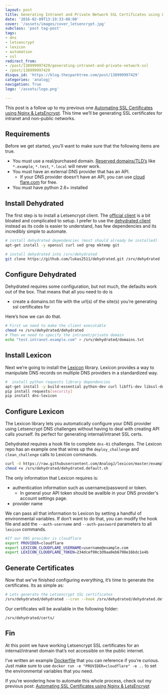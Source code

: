 ```yaml
---
layout: post
title: Generating Intranet and Private Network SSL Certificates using LetsEncrypt
date: '2016-02-09T13:19:33-08:00'
cover: '/assets/images/cover_letsencrypt.jpg'
subclass: 'post tag-post'
tags:
- dns
- letsencrypt
- lexicon
- automation
- ssl
redirect_from:
- /post/138999997429/generating-intranet-and-private-network-ssl
- /post/138999997429
disqus_id: 'https://blog.thesparktree.com/post/138999997429'
categories: 'analogj'
navigation: True
logo: '/assets/logo.png'

---
```

This post is a follow up to my previous one [Automating SSL Certificates using Nginx & LetsEncrypt](https://blog.thesparktree.com/post/138452017979/automating-ssl-certificates-using-nginx). This time we’ll be generating SSL certificates for intranet and non-public networks.

## Requirements
Before we get started, you’ll want to make sure that the following items are true.

- You must use a real/purchased domain. [Reserved domains/TLD’s](https://en.wikipedia.org/wiki/Top-level_domain#Reserved_domains) like `*.example`, `*.test`, `*.local` will never work.
- You must have an external DNS provider that has an API.
	- If your DNS provider doesn’t have an API, you can use [cloud flare.com](https://www.cloudflare.com) for free.
- You must have python 2.6+ installed

## Install Dehydrated

<div class="github-widget" data-repo="lukas2511/dehydrated"></div>

The first step is to install a Letsencrypt client. The [official client](https://github.com/letsencrypt/letsencrypt) is a bit bloated and complicated to setup. I prefer to use the [dehydrated client](https://github.com/lukas2511/dehydrated) instead as its code is easier to understand, has few dependencies and its incredibly simple to automate.

```bash
# install dehydrated dependencies (most should already be installed)
apt-get install -y openssl curl sed grep mktemp git

# install dehydrated into /srv/dehydrated
git clone https://github.com/lukas2511/dehydrated.git /srv/dehydrated
```

## Configure Dehydrated
Dehydrated requires some configuration, but not much, the defaults work out of the box. That means that all you need to do is

- create a domains.txt file with the url(s) of the site(s) you’re generating ssl certificates for

Here’s how we can do that.

```bash
# First we need to make the client executable
chmod +x /srv/dehydrated/dehydrated
# Then we need to specify the intranet/private domain
echo "test.intranet.example.com" > /srv/dehydrated/domains.txt
```

## Install Lexicon

<div class="github-widget" data-repo="AnalogJ/lexicon"></div>

Next we’re going to install the [Lexicon](https://github.com/AnalogJ/lexicon) library. Lexicon provides a way to manipulate DNS records on multiple DNS providers in a standardized way.

```bash
#  install python requests library dependencies
apt-get install -y build-essential python-dev curl libffi-dev libssl-dev
pip install requests[security]
pip install dns-lexicon
```

## Configure Lexicon
 The Lexicon library lets you automatically configure your DNS provider using Letsencrypt DNS challenges without having to deal with creating API calls yourself. Its perfect for generating internal/intranet SSL certs.

Dehydrated requires a hook file to complete `dns-01` challenges. The Lexicon repo has an example one that wires up the `deploy_challenge` and `clean_challenge` calls to Lexicon commands.

```bash
curl -O https://raw.githubusercontent.com/AnalogJ/lexicon/master/examples/dehydrated.default.sh /srv/dehydrated
chmod +x /srv/dehydrated/dehydrated.default.sh
```

The only information that Lexicon requires is:

- authentication information such as username/password or token.
  - In general your API token should be availble in your DNS provider's account settings page.
- provider name

We can pass all that information to Lexicon by setting a handful of environmental variables. If don’t want to do that, you can modify the hook file and add the `--auth-username` and `--auth-password` parameters to all `lexicon` commands.

```bash
#If our DNS provider is cloudflare
export PROVIDER=cloudflare
export LEXICON_CLOUDFLARE_USERNAME=username@example.com
export LEXICON_CLOUDFLARE_TOKEN=234dcef90c3d9aa0eb6798e16bdc1e4b
```

## Generate Certificates
Now that we’ve finished configuring everything, it’s time to generate the certificates. Its as simple as:

```bash
# Lets generate the Letsencrypt SSL certificates
/srv/dehydrated/dehydrated --cron --hook /srv/dehydrated/dehydrated.default.sh --challenge dns-01
```

Our certificates will be available in the following folder:

	/srv/dehydrated/certs/

## Fin
At this point we have working Letsencrypt SSL certificates for an internal/intranet domain that’s not accessible on the public internet.

I’ve written an example [Dockerfile](https://github.com/AnalogJ/lexicon/blob/master/Dockerfile) that you can reference if you’re curious. Just make sure to use `docker run -e "PROVIDER=cloudflare" -e ..` to set the environmental variables that you need.

If you’re wondering how to automate this whole process, check out my previous post: [Automating SSL Certificates using Nginx & LetsEncrypt](https://blog.thesparktree.com/post/138452017979/automating-ssl-certificates-using-nginx)
